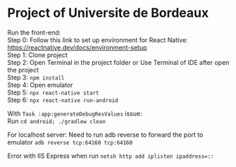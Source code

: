 # Project of Universite de Bordeaux
Run the front-end:  
Step 0: Follow this link to set up environment for React Native: https://reactnative.dev/docs/environment-setup  
Step 1: Clone project  
Step 2: Open Terminal in the project folder or Use Terminal of IDE after open the project  
Step 3: `npm install`  
Step 4: Open emulator   
Step 5: `npx react-native start`  
Step 6: `npx react-native run-android`  

With `Task :app:generateDebugResValues` issue:  
Run `cd android; ./gradlew clean`

For localhost server: Need to run adb reverse to forward the port to emulator
`adb reverse tcp:64160 tcp:64160` 

Error with IIS Express when run `netsh http add iplisten ipaddress=::`
